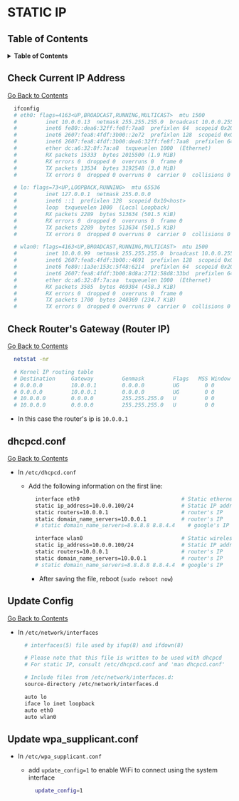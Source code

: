 # STATIC IP

## Table of Contents

<details>
  <summary id='table-of-contents'>
    <strong>Table of Contents</strong>
  </summary>

<!-- Begin Table of Contents GFM -->

- [Check Current IP Address](#check-current-ip-address)
- [Check Router's Gateway (Router IP)](#check-routers-gateway-router-ip)
- [dhcpcd.conf](#dhcpcdconf)
- [Update Config](#update-config)
- [Update wpa_supplicant.conf](#update-wpa_supplicantconf)

<!-- End Table of Contents -->

</details>

## Check Current IP Address

[Go Back to Contents](#contents)

```bash
  ifconfig
  # eth0: flags=4163<UP,BROADCAST,RUNNING,MULTICAST>  mtu 1500
  #         inet 10.0.0.13  netmask 255.255.255.0  broadcast 10.0.0.255
  #         inet6 fe80::dea6:32ff:fe8f:7aa8  prefixlen 64  scopeid 0x20<link>
  #         inet6 2607:fea8:4fdf:3b00::2e72  prefixlen 128  scopeid 0x0<global>
  #         inet6 2607:fea8:4fdf:3b00:dea6:32ff:fe8f:7aa8  prefixlen 64  scopeid 0x0<global>
  #         ether dc:a6:32:8f:7a:a8  txqueuelen 1000  (Ethernet)
  #         RX packets 15333  bytes 2015500 (1.9 MiB)
  #         RX errors 0  dropped 0  overruns 0  frame 0
  #         TX packets 13534  bytes 3192548 (3.0 MiB)
  #         TX errors 0  dropped 0 overruns 0  carrier 0  collisions 0

  # lo: flags=73<UP,LOOPBACK,RUNNING>  mtu 65536
  #         inet 127.0.0.1  netmask 255.0.0.0
  #         inet6 ::1  prefixlen 128  scopeid 0x10<host>
  #         loop  txqueuelen 1000  (Local Loopback)
  #         RX packets 2289  bytes 513634 (501.5 KiB)
  #         RX errors 0  dropped 0  overruns 0  frame 0
  #         TX packets 2289  bytes 513634 (501.5 KiB)
  #         TX errors 0  dropped 0 overruns 0  carrier 0  collisions 0

  # wlan0: flags=4163<UP,BROADCAST,RUNNING,MULTICAST>  mtu 1500
  #         inet 10.0.0.99  netmask 255.255.255.0  broadcast 10.0.0.255
  #         inet6 2607:fea8:4fdf:3b00::4691  prefixlen 128  scopeid 0x0<global>
  #         inet6 fe80::1a3e:153c:5f48:6214  prefixlen 64  scopeid 0x20<link>
  #         inet6 2607:fea8:4fdf:3b00:8d8a:2712:58d8:33bd  prefixlen 64  scopeid 0x0<global>
  #         ether dc:a6:32:8f:7a:aa  txqueuelen 1000  (Ethernet)
  #         RX packets 3585  bytes 469384 (458.3 KiB)
  #         RX errors 0  dropped 0  overruns 0  frame 0
  #         TX packets 1700  bytes 240369 (234.7 KiB)
  #         TX errors 0  dropped 0 overruns 0  carrier 0  collisions 0
```

## Check Router's Gateway (Router IP)

[Go Back to Contents](#contents)

```bash
  netstat -nr

  # Kernel IP routing table
  # Destination     Gateway         Genmask         Flags   MSS Window  irtt Iface
  # 0.0.0.0         10.0.0.1        0.0.0.0         UG        0 0          0 eth0
  # 0.0.0.0         10.0.0.1        0.0.0.0         UG        0 0          0 wlan0
  # 10.0.0.0        0.0.0.0         255.255.255.0   U         0 0          0 eth0
  # 10.0.0.0        0.0.0.0         255.255.255.0   U         0 0          0 wlan0
```

- In this case the router's ip is `10.0.0.1`

## dhcpcd.conf

[Go Back to Contents](#contents)

- In `/etc/dhcpcd.conf`
  - Add the following information on the first line:

    ```Bash
      interface eth0                                # Static ethernet adapter
      static ip_address=10.0.0.100/24               # Static IP address, 24 is domestic IP
      static routers=10.0.0.1                       # router's IP
      static domain_name_servers=10.0.0.1           # router's IP
      # static domain_name_servers=8.8.8.8 8.8.4.4    # google's IP

      interface wlan0                               # Static wireless adapter
      static ip_address=10.0.0.100/24               # Static IP address, 24 is domestic IP
      static routers=10.0.0.1                       # router's IP
      static domain_name_servers=10.0.0.1           # router's IP
      # static domain_name_servers=8.8.8.8 8.8.4.4  # google's IP
    ```

    - After saving the file, reboot (`sudo reboot now`)

## Update Config

[Go Back to Contents](#contents)

- In `/etc/network/interfaces`

  ```Bash
    # interfaces(5) file used by ifup(8) and ifdown(8)

    # Please note that this file is written to be used with dhcpcd
    # For static IP, consult /etc/dhcpcd.conf and 'man dhcpcd.conf'

    # Include files from /etc/network/interfaces.d:
    source-directory /etc/network/interfaces.d

    auto lo
    iface lo inet loopback
    auto eth0
    auto wlan0
  ```

## Update wpa_supplicant.conf

- In `/etc/wpa_supplicant.conf`
  - add `update_config=1` to enable WiFi to connect using the system interface

    ```Bash
      update_config=1
    ```
